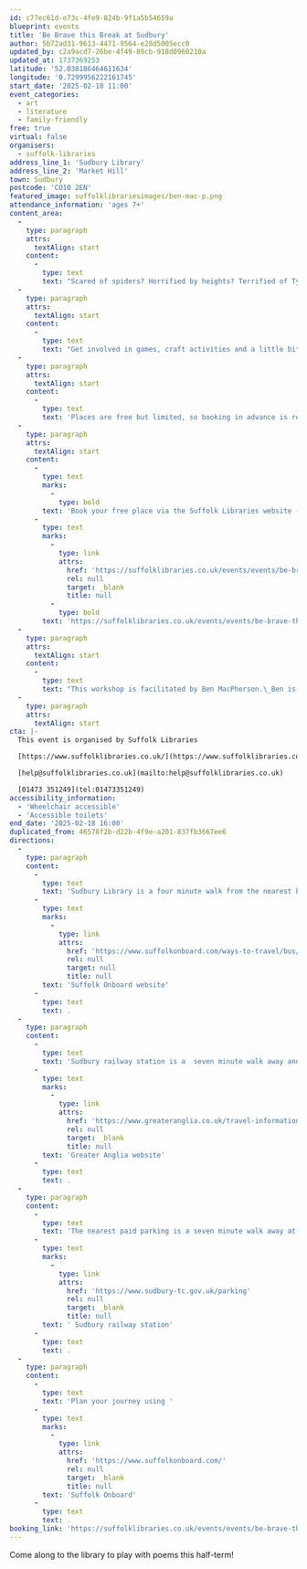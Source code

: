 ```yaml
---
id: c77ec61d-e73c-4fe9-824b-9f1a5b54659a
blueprint: events
title: 'Be Brave this Break at Sudbury'
author: 5b72ad31-9613-4471-9564-e28d5005ecc0
updated_by: c2a9acd7-26be-4f49-89cb-918d0960210a
updated_at: 1737369253
latitude: '52.038186464611634'
longitude: '0.7299956222161745'
start_date: '2025-02-18 11:00'
event_categories:
  - art
  - literature
  - family-friendly
free: true
virtual: false
organisers:
  - suffolk-libraries
address_line_1: 'Sudbury Library'
address_line_2: 'Market Hill'
town: Sudbury
postcode: 'CO10 2EN'
featured_image: suffolklibrariesimages/ben-mac-p.png
attendance_information: 'ages 7+'
content_area:
  -
    type: paragraph
    attrs:
      textAlign: start
    content:
      -
        type: text
        text: "Scared of spiders? Horrified by heights? Terrified of Tyrannosaurus Rexes? Bring along your worst fears and together we will make them things we can easily overcome.\_"
  -
    type: paragraph
    attrs:
      textAlign: start
    content:
      -
        type: text
        text: "Get involved in games, craft activities and a little bit of writing as we face our fears this half term break. Workshops last 45 minutes and start at\_11AM 1.30PM and 3.15PM.\_Suitable for children aged 7+. Children must be accompanied by a responsible grown-up."
  -
    type: paragraph
    attrs:
      textAlign: start
    content:
      -
        type: text
        text: 'Places are free but limited, so booking in advance is recommended.'
  -
    type: paragraph
    attrs:
      textAlign: start
    content:
      -
        type: text
        marks:
          -
            type: bold
        text: 'Book your free place via the Suffolk Libraries website - '
      -
        type: text
        marks:
          -
            type: link
            attrs:
              href: 'https://suffolklibraries.co.uk/events/events/be-brave-this-break-at-sudbury'
              rel: null
              target: _blank
              title: null
          -
            type: bold
        text: 'https://suffolklibraries.co.uk/events/events/be-brave-this-break-at-sudbury'
  -
    type: paragraph
    attrs:
      textAlign: start
    content:
      -
        type: text
        text: "This workshop is facilitated by Ben MacPherson.\_Ben is a playful poet and performer who makes work for all ages. He’s been heard on BBC Radio 2, 4extra and BBC Radio Suffolk. You might have seen him live at Latitude, the Edinburgh Fringe Festival or at any other number of live arts events around the country. Hist first book Serious Nonsense for Terribly Grown-Up People came out in 2023 with his follow up Serious Nonsense for the Unbearably Festive following in Autumn 2024. He believes poetry is for everyone and when he isn’t writing and rhyming can be found playing with Lego.\_"
  -
    type: paragraph
    attrs:
      textAlign: start
cta: |-
  This event is organised by Suffolk Libraries

  [https://www.suffolklibraries.co.uk/](https://www.suffolklibraries.co.uk/) 

  [help@suffolklibraries.co.uk](mailto:help@suffolklibraries.co.uk)

  [01473 351249](tel:01473351249)
accessibility_information:
  - 'Wheelchair accessible'
  - 'Accessible toilets'
end_date: '2025-02-18 16:00'
duplicated_from: 46578f2b-d22b-4f9e-a201-837fb3667ee6
directions:
  -
    type: paragraph
    content:
      -
        type: text
        text: 'Sudbury Library is a four minute walk from the nearest bus stop, and you can find up-to-date times on the '
      -
        type: text
        marks:
          -
            type: link
            attrs:
              href: 'https://www.suffolkonboard.com/ways-to-travel/bus/bus-timetable-updates/'
              rel: null
              target: null
              title: null
        text: 'Suffolk Onboard website'
      -
        type: text
        text: .
  -
    type: paragraph
    content:
      -
        type: text
        text: 'Sudbury railway station is a  seven minute walk away and you can find times on the '
      -
        type: text
        marks:
          -
            type: link
            attrs:
              href: 'https://www.greateranglia.co.uk/travel-information/station-information/suy'
              rel: null
              target: _blank
              title: null
        text: 'Greater Anglia website'
      -
        type: text
        text: .
  -
    type: paragraph
    content:
      -
        type: text
        text: 'The nearest paid parking is a seven minute walk away at'
      -
        type: text
        marks:
          -
            type: link
            attrs:
              href: 'https://www.sudbury-tc.gov.uk/parking'
              rel: null
              target: _blank
              title: null
        text: ' Sudbury railway station'
      -
        type: text
        text: .
  -
    type: paragraph
    content:
      -
        type: text
        text: 'Plan your journey using '
      -
        type: text
        marks:
          -
            type: link
            attrs:
              href: 'https://www.suffolkonboard.com/'
              rel: null
              target: _blank
              title: null
        text: 'Suffolk Onboard'
      -
        type: text
        text: .
booking_link: 'https://suffolklibraries.co.uk/events/events/be-brave-this-break-at-sudbury'
---
```

Come along to the library to play with poems this half-term!